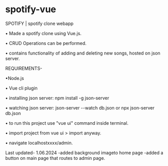 # spotify-vue
SPOTIFY | spotify clone webapp

• Made a spotify clone using Vue.js.

• CRUD Operations can be performed.

• contains functionality of adding and deleting new songs, hosted on json
server.



REQUIREMENTS-

•Node.js

• Vue cli plugin

• installing json server: npm install -g json-server
  
• watching json server: json-server --watch db.json or npx json-server db.json

• to run this project use "vue ui" command inside terminal.

• import project from vue ui > import anyway.

• navigate localhostxxxx/admin.
 
 Last updated- 1.06.2024
  -added background imageto home page 
  -added a button on main page that routes to admin page.
